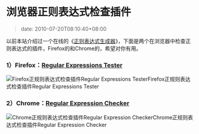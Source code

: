 # 浏览器正则表达式检查插件
>date: 2010-07-20T08:10:40+08:00


以前本站介绍过一个在线的《[正则表达式生成器](/2009/%E6%AD%A3%E5%88%99%E8%A1%A8%E8%BE%BE%E5%BC%8F%E7%94%9F%E6%88%90%E5%99%A8.md)》，下面是两个在浏览器中检查正则表达式的插件，Firefox的和Chrome的，希望对你有用。


### 1）Firefox：[Regular Expressions Tester](https://addons.mozilla.org/en-US/firefox/addon/2077/)


![](http://sebastianzartner.de/new/resources/images/RExT/main.png "Firefox正规则表达式检查插件Regular Expressions Tester")Firefox正规则表达式检查插件Regular Expressions Tester
### 


### 2）Chrome：[Regular Expression Checker](https://chrome.google.com/extensions/detail/pgnkpcgniljiolidjmodgfljeomjjiha)



![](/assets/images/chrome.google.com/extensions/img/pgnkpcgniljiolidjmodgfljeomjjiha/1264182031.53/screenshot_big/2001 "Chrome正规则表达式检查插件Regular Expression Checker")Chrome正规则表达式检查插件Regular Expression Checker


